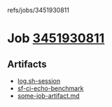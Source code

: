 refs/jobs/3451930811

# Job [3451930811](https://github.com/rokmoln/support-firecloud/runs/3451930811?check_suite_focus=true)

## Artifacts

* [log.sh-session](log.sh-session)
* [sf-ci-echo-benchmark](sf-ci-echo-benchmark)
* [some-job-artifact.md](some-job-artifact.md)

